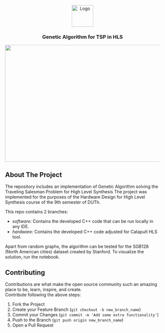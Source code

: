 <!-- PROJECT LOGO -->
<br />
<p align="center">
  <img src="https://github.com/DataMas/HLS_TSP/blob/hardware/images/file_icon.webp" alt="Logo" width="70" height="70">
  <h3 align="center">Genetic Algorithm for TSP in HLS</h3>
</p>



<p align="center">
<img src="https://github.com/DataMas/HLS_TSP/blob/hardware/images/USA_TSP.gif" align="center" width="705" height="380" />
</p>


<!-- ABOUT THE PROJECT -->
## About The Project
The repository includes an implementation of Genetic Algorithm solving the Traveling Salesman Problem for High Level Synthesis
The project was implemented for the purposes of the Hardware Design for High Level Synthesis course of the 9th semester of DUTh.

This repo contains 2 branches:
- *software*: Contains the developed C++ code that can be run locally in any IDE.
- *hardware*: Contains the developed C++ code adjusted for Catapult HLS tool.

Apart from random graphs, the algorithm can be tested for the SGB128 (North American cities) dataset created by Stanford. To visualize the solution, run the notebook.

<!-- CONTRIBUTING -->
## Contributing

Contributions are what make the open source community such an amazing place to be, learn, inspire, and create.  
Contribute following the above steps:

1. Fork the Project
2. Create your Feature Branch (`git checkout -b new_branch_name`)
3. Commit your Changes (`git commit -m 'Add some extra functionality'`)
4. Push to the Branch (`git push origin new_branch_name`)
5. Open a Pull Request  
